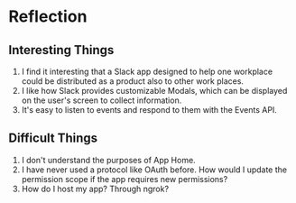 # Reflection

## Interesting Things
1. I find it interesting that a Slack app designed to help one workplace could be distributed as a product also to other work places.
2. I like how Slack provides customizable Modals, which can be displayed on the user's screen to collect information.
3. It's easy to listen to events and respond to them with the Events API. 

## Difficult Things
1. I don't understand the purposes of App Home.
2. I have never used a protocol like OAuth before. How would I update the permission scope if the app requires new permissions? 
3. How do I host my app? Through ngrok?
